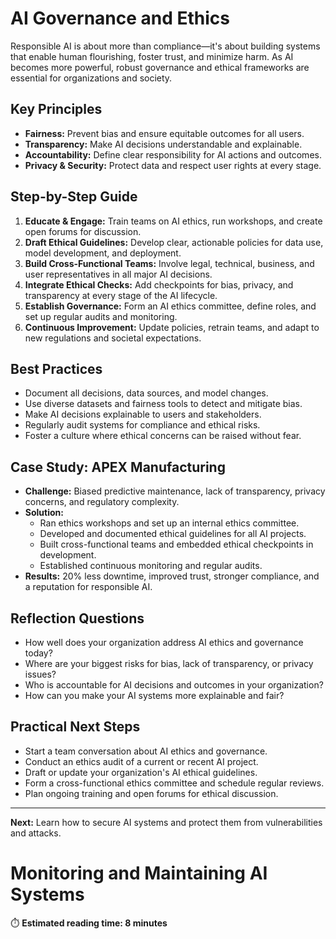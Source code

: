 # AI Governance and Ethics

Responsible AI is about more than compliance—it's about building systems that enable human flourishing, foster trust, and minimize harm. As AI becomes more powerful, robust governance and ethical frameworks are essential for organizations and society.

## Key Principles
- **Fairness:** Prevent bias and ensure equitable outcomes for all users.
- **Transparency:** Make AI decisions understandable and explainable.
- **Accountability:** Define clear responsibility for AI actions and outcomes.
- **Privacy & Security:** Protect data and respect user rights at every stage.

## Step-by-Step Guide
1. **Educate & Engage:** Train teams on AI ethics, run workshops, and create open forums for discussion.
2. **Draft Ethical Guidelines:** Develop clear, actionable policies for data use, model development, and deployment.
3. **Build Cross-Functional Teams:** Involve legal, technical, business, and user representatives in all major AI decisions.
4. **Integrate Ethical Checks:** Add checkpoints for bias, privacy, and transparency at every stage of the AI lifecycle.
5. **Establish Governance:** Form an AI ethics committee, define roles, and set up regular audits and monitoring.
6. **Continuous Improvement:** Update policies, retrain teams, and adapt to new regulations and societal expectations.

## Best Practices
- Document all decisions, data sources, and model changes.
- Use diverse datasets and fairness tools to detect and mitigate bias.
- Make AI decisions explainable to users and stakeholders.
- Regularly audit systems for compliance and ethical risks.
- Foster a culture where ethical concerns can be raised without fear.

## Case Study: APEX Manufacturing
- **Challenge:** Biased predictive maintenance, lack of transparency, privacy concerns, and regulatory complexity.
- **Solution:**
  - Ran ethics workshops and set up an internal ethics committee.
  - Developed and documented ethical guidelines for all AI projects.
  - Built cross-functional teams and embedded ethical checkpoints in development.
  - Established continuous monitoring and regular audits.
- **Results:** 20% less downtime, improved trust, stronger compliance, and a reputation for responsible AI.

## Reflection Questions
- How well does your organization address AI ethics and governance today?
- Where are your biggest risks for bias, lack of transparency, or privacy issues?
- Who is accountable for AI decisions and outcomes in your organization?
- How can you make your AI systems more explainable and fair?

## Practical Next Steps
- Start a team conversation about AI ethics and governance.
- Conduct an ethics audit of a current or recent AI project.
- Draft or update your organization's AI ethical guidelines.
- Form a cross-functional ethics committee and schedule regular reviews.
- Plan ongoing training and open forums for ethical discussion.

---
**Next:** Learn how to secure AI systems and protect them from vulnerabilities and attacks.

# Monitoring and Maintaining AI Systems

⏱️ **Estimated reading time: 8 minutes**